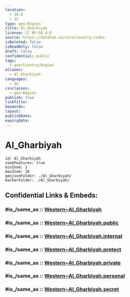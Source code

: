```yaml
---
location:
  - 30.8
  - 31
type: geo-Region
title: Al_Gharbiyah
license: CC BY-SA 4.0
source: https://datahub.io/core/country-codes
isDeleted: false
isReadOnly: false
draft: false
confidential: public
tags:
  - geo/Country/Region
aliases:
  - Al_Gharbiyah
Languages:
  - de
cssclasses:
  - geo-Region
publish: true
linkTitle:
keywords:
layout:
publishDate:
expiryDate:
---
```


# Al_Gharbiyah

```leaflet
id: Al_Gharbiyah
zoomFeatures: true 
minZoom: 2 
maxZoom: 18
geojsonFolder: ./Al_Gharbiyah/
markerFolder: ./Al_Gharbiyah/
```


## Confidential Links & Embeds: 

### #is_/same_as :: [Western~Al_Gharbiyah](/_Standards/Earth/Continent/Africa/Africa~North/Egypt/governorates~Egypt/Western~Al_Gharbiyah.md) 

### #is_/same_as :: [Western~Al_Gharbiyah.public](/_public/Earth/Continent/Africa/Africa~North/Egypt/governorates~Egypt/Western~Al_Gharbiyah.public.md) 

### #is_/same_as :: [Western~Al_Gharbiyah.internal](/_internal/Earth/Continent/Africa/Africa~North/Egypt/governorates~Egypt/Western~Al_Gharbiyah.internal.md) 

### #is_/same_as :: [Western~Al_Gharbiyah.protect](/_protect/Earth/Continent/Africa/Africa~North/Egypt/governorates~Egypt/Western~Al_Gharbiyah.protect.md) 

### #is_/same_as :: [Western~Al_Gharbiyah.private](/_private/Earth/Continent/Africa/Africa~North/Egypt/governorates~Egypt/Western~Al_Gharbiyah.private.md) 

### #is_/same_as :: [Western~Al_Gharbiyah.personal](/_personal/Earth/Continent/Africa/Africa~North/Egypt/governorates~Egypt/Western~Al_Gharbiyah.personal.md) 

### #is_/same_as :: [Western~Al_Gharbiyah.secret](/_secret/Earth/Continent/Africa/Africa~North/Egypt/governorates~Egypt/Western~Al_Gharbiyah.secret.md)

